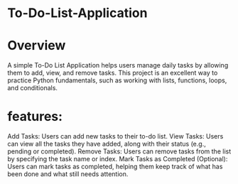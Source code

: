 # To-Do-List-Application
# Overview
A simple To-Do List Application helps users manage daily tasks by allowing them to add, view, and remove tasks. This project is an excellent way to practice Python fundamentals, such as working with lists, functions, loops, and conditionals.
 # features:
 Add Tasks: Users can add new tasks to their to-do list.
View Tasks: Users can view all the tasks they have added, along with their status (e.g., pending or completed).
Remove Tasks: Users can remove tasks from the list by specifying the task name or index.
Mark Tasks as Completed (Optional): Users can mark tasks as completed, helping them keep track of what has been done and what still needs attention.
